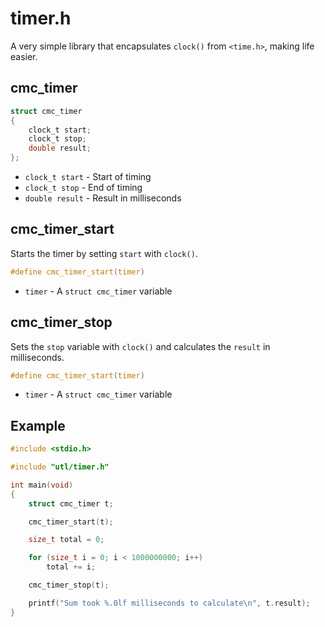# timer.h

A very simple library that encapsulates `clock()` from `<time.h>`, making life easier.

## cmc_timer

```c
struct cmc_timer
{
    clock_t start;
    clock_t stop;
    double result;
};
```

* `clock_t start` - Start of timing
* `clock_t stop` - End of timing
* `double result` - Result in milliseconds

## cmc_timer_start

Starts the timer by setting `start` with `clock()`.

```c
#define cmc_timer_start(timer)
```

* `timer` - A `struct cmc_timer` variable

## cmc_timer_stop

Sets the `stop` variable with `clock()` and calculates the `result` in milliseconds.

```c
#define cmc_timer_start(timer)
```

* `timer` - A `struct cmc_timer` variable

## Example

```c
#include <stdio.h>

#include "utl/timer.h"

int main(void)
{
    struct cmc_timer t;

    cmc_timer_start(t);

    size_t total = 0;

    for (size_t i = 0; i < 1000000000; i++)
        total += i;

    cmc_timer_stop(t);

    printf("Sum took %.0lf milliseconds to calculate\n", t.result);
}
```

